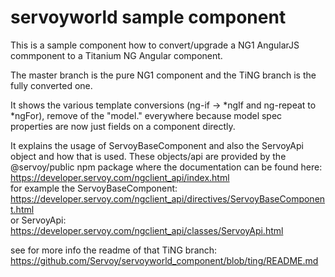 # servoyworld sample component

This is a sample component how to convert/upgrade a NG1 AngularJS commponent to a Titanium NG Angular component.

The master branch is the pure NG1 component and the TiNG branch is the fully converted one.

It shows the various template conversions (ng-if -> *ngIf and ng-repeat to *ngFor), remove of the "model." everywhere because model spec properties are now just fields on a component directly.

It explains the usage of ServoyBaseComponent and also the ServoyApi object and how that is used. These objects/api are provided by the @servoy/public npm package where the documentation can be found here: https://developer.servoy.com/ngclient_api/index.html <br />
for example the ServoyBaseComponent: https://developer.servoy.com/ngclient_api/directives/ServoyBaseComponent.html <br />
or ServoyApi: https://developer.servoy.com/ngclient_api/classes/ServoyApi.html<br />

see for more info the readme of that TiNG branch: https://github.com/Servoy/servoyworld_component/blob/ting/README.md
